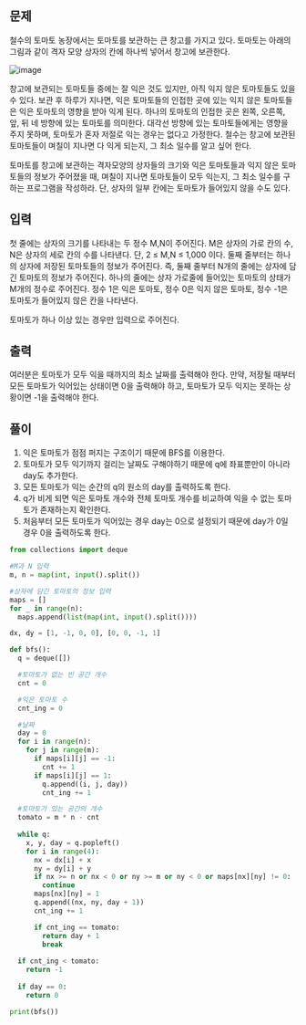 ## 문제
철수의 토마토 농장에서는 토마토를 보관하는 큰 창고를 가지고 있다. 토마토는 아래의 그림과 같이 격자 모양 상자의 칸에 하나씩 넣어서 창고에 보관한다. 

![image](https://user-images.githubusercontent.com/39729721/115368061-b200dc80-a201-11eb-8c34-cca17025caf8.png)

창고에 보관되는 토마토들 중에는 잘 익은 것도 있지만, 아직 익지 않은 토마토들도 있을 수 있다. 보관 후 하루가 지나면, 익은 토마토들의 인접한 곳에 있는 익지 않은 토마토들은 익은 토마토의 영향을 받아 익게 된다. 하나의 토마토의 인접한 곳은 왼쪽, 오른쪽, 앞, 뒤 네 방향에 있는 토마토를 의미한다. 대각선 방향에 있는 토마토들에게는 영향을 주지 못하며, 토마토가 혼자 저절로 익는 경우는 없다고 가정한다. 철수는 창고에 보관된 토마토들이 며칠이 지나면 다 익게 되는지, 그 최소 일수를 알고 싶어 한다.

토마토를 창고에 보관하는 격자모양의 상자들의 크기와 익은 토마토들과 익지 않은 토마토들의 정보가 주어졌을 때, 며칠이 지나면 토마토들이 모두 익는지, 그 최소 일수를 구하는 프로그램을 작성하라. 단, 상자의 일부 칸에는 토마토가 들어있지 않을 수도 있다.

## 입력
첫 줄에는 상자의 크기를 나타내는 두 정수 M,N이 주어진다. M은 상자의 가로 칸의 수, N은 상자의 세로 칸의 수를 나타낸다. 단, 2 ≤ M,N ≤ 1,000 이다. 둘째 줄부터는 하나의 상자에 저장된 토마토들의 정보가 주어진다. 즉, 둘째 줄부터 N개의 줄에는 상자에 담긴 토마토의 정보가 주어진다. 하나의 줄에는 상자 가로줄에 들어있는 토마토의 상태가 M개의 정수로 주어진다. 정수 1은 익은 토마토, 정수 0은 익지 않은 토마토, 정수 -1은 토마토가 들어있지 않은 칸을 나타낸다.

토마토가 하나 이상 있는 경우만 입력으로 주어진다.

## 출력
여러분은 토마토가 모두 익을 때까지의 최소 날짜를 출력해야 한다. 만약, 저장될 때부터 모든 토마토가 익어있는 상태이면 0을 출력해야 하고, 토마토가 모두 익지는 못하는 상황이면 -1을 출력해야 한다.

## 풀이
1. 익은 토마토가 점점 퍼지는 구조이기 때문에 BFS를 이용한다.
2. 토마토가 모두 익기까지 걸리는 날짜도 구해야하기 때문에 q에 좌표뿐만이 아니라 day도 추가한다.
3. 모든 토마토가 익는 순간의 q의 원소의 day를 출력하도록 한다.
4. q가 비게 되면 익은 토마토 개수와 전체 토마토 개수를 비교하여 익을 수 없는 토마토가 존재하는지 확인한다.
5. 처음부터 모든 토마토가 익어있는 경우 day는 0으로 설정되기 때문에 day가 0일 경우 0을 출력하도록 한다.
```python
from collections import deque

#M과 N 입력
m, n = map(int, input().split())

#상자에 담긴 토마토의 정보 입력
maps = []
for _ in range(n):
  maps.append(list(map(int, input().split())))

dx, dy = [1, -1, 0, 0], [0, 0, -1, 1]

def bfs():
  q = deque([])

  #토마토가 없는 빈 공간 개수
  cnt = 0

  #익은 토마토 수
  cnt_ing = 0

  #날짜
  day = 0
  for i in range(n):
    for j in range(m):
      if maps[i][j] == -1:
        cnt += 1
      if maps[i][j] == 1:
        q.append((i, j, day))
        cnt_ing += 1

  #토마토가 있는 공간의 개수
  tomato = m * n - cnt
  
  while q:
    x, y, day = q.popleft()
    for i in range(4):
      nx = dx[i] + x
      ny = dy[i] + y
      if nx >= n or nx < 0 or ny >= m or ny < 0 or maps[nx][ny] != 0:
        continue
      maps[nx][ny] = 1
      q.append((nx, ny, day + 1))
      cnt_ing += 1

      if cnt_ing == tomato:
        return day + 1
        break
  
  if cnt_ing < tomato:
    return -1
  
  if day == 0:
    return 0

print(bfs())
